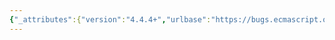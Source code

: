 ```yaml
---
{"_attributes":{"version":"4.4.4+","urlbase":"https://bugs.ecmascript.org/","maintainer":"dherman@mozilla.com"},"bug":{"bug_id":654,"creation_ts":"2012-09-26 00:15:00 -0700","short_desc":"The meanings of \"absent\"/\"present\" are unclear throughout the specification.","delta_ts":"2012-09-26 09:49:55 -0700","product":"ECMA-262, Editions 5 and 5.1","component":"technical content","version":"Edition 5.1","rep_platform":"All","op_sys":"All","bug_status":"RESOLVED","resolution":"INVALID","priority":"Normal","bug_severity":"normal","everconfirmed":true,"reporter":{"uid":"sukyoung.ryu","name":"Sukyoung Ryu"},"assigned_to":{"uid":"allen","name":"Allen Wirfs-Brock"},"cc":"sukyoung.ryu","long_desc":[{"commentid":1609,"comment_count":0,"who":{"uid":"sukyoung.ryu","name":"Sukyoung Ryu"},"bug_when":"2012-09-26 00:15:17 -0700","thetext":"As \"8.6.1 Property Attributes\" says, a named accessor property may have four attributes: [[Get]], [[Set]], [[Enumerable]], and [[Configurable]].\n\nAs \"8.10 The Property Descriptor and Property Identifier Specification Types\" says, \"Values of the Property Descriptor type are records composed of named fields where each field's name is an attribute name and its value is a corresponding attribute value as specified in 8.6.1.  In addition, any field may be present or absent.\"\n\nHowever, in \"8.10.4 FromPropertyDescriptor(Desc)\", the steps 4-a and 4-b do not check whether [[Get]] and [[Set]] are \"present\" in \"Desc\" but just access them.  Is it an oversight of the specification or are we missing something here?\n\nWe tried the following code:\n\n  var o = { get abc() {} }\n  x = Object.getOwnPropertyDescriptor(o, \"abc\")\n  for (y in x) { document.writeln(y); }\n\nwhere \"15.2.3.3 Object.getOwnPropertyDescriptor\" calls FromPropertyDescriptor, and an online JavaScript interpreter prints the following:\n\n  get set enumerable configurable\n\nwhich suggests that [[Set]] is \"present\" even though we didn't define a setter.  Calling the setter as follows:\n\n  x.abc(3)\n\nresults in the following error:\n\n  TypeError at line NaN: 'undefined' is not a function\n\nwhich suggests that [[Set]] is \"present\" and its value is \"undefined\".\n\nSo, they are inconsisent.  When 8.10 says that \"any field may be present or absent\", does the word \"absent\" mean that the field exists but its value is \"undefined\"?  A similar question is when the step 12 of \"8.12.9 [[DefineOwnProperty]](P, Desc, Throw)\" says \"For each attribute field of Desc that is present, ...\" does the word \"present\" mean that the field exists and its value is not \"undefined\"? Yet another similar question is the step 2 of \"8.10.1 IsAccessorDescriptor(Desc)\": \"If both Desc.[[Get]] and Desc.[[Set]] are absent, ...\"\n\nFinally, when the step 2 of \"8.10.2 IsDataDescriptor(Desc)\" says \"If both Desc.[[Value]] and Desc.[[Writable]] are absent, then return false.\" we might be able to say that Desc.[[Value]] is absent if its value is undefined, but how about Desc.[[Writable]]?  Its type is Boolean and its default value is false.  Does the specification say that Desc.[[Writable]] is absent if its value is false?"},{"commentid":1614,"comment_count":1,"who":{"uid":"allen","name":"Allen Wirfs-Brock"},"bug_when":"2012-09-26 09:49:55 -0700","thetext":"(In reply to comment #0)\n> As \"8.6.1 Property Attributes\" says, a named accessor property may have four\n> attributes: [[Get]], [[Set]], [[Enumerable]], and [[Configurable]].\n> \n> As \"8.10 The Property Descriptor and Property Identifier Specification Types\"\n> says, \"Values of the Property Descriptor type are records composed of named\n> fields where each field's name is an attribute name and its value is a\n> corresponding attribute value as specified in 8.6.1.  In addition, any field\n> may be present or absent.\"\n> \n> However, in \"8.10.4 FromPropertyDescriptor(Desc)\", the steps 4-a and 4-b do not\n> check whether [[Get]] and [[Set]] are \"present\" in \"Desc\" but just access them.\n>  Is it an oversight of the specification or are we missing something here?\n\nIn 8.10.4 the prose paragraph immediate before step 1 says \"...ssumes that Desc is a fully populated Property Desceriptor...\"\n\n\nSo in step, which is predicated by an IsAccessorDescriptor test we can depend upon the [[Get]] and [[Set]] fields both being present.\n\n> \n> We tried the following code:\n> \n>   var o = { get abc() {} }\n>   x = Object.getOwnPropertyDescriptor(o, \"abc\")\n>   for (y in x) { document.writeln(y); }\n> \n> where \"15.2.3.3 Object.getOwnPropertyDescriptor\" calls FromPropertyDescriptor,\n> and an online JavaScript interpreter prints the following:\n> \n>   get set enumerable configurable\n> \n> which suggests that [[Set]] is \"present\" even though we didn't define a setter.\n>  Calling the setter as follows:\n> \n>   x.abc(3)\n> \n> results in the following error:\n> \n>   TypeError at line NaN: 'undefined' is not a function\n> \n> which suggests that [[Set]] is \"present\" and its value is \"undefined\".\n\nThat is correct.  When creating a new accessor property 8.12.9, step 4.b.i attributes are set to their \"default values\" if they are absent (ie, not present) from Desc. The default values for [[Get]] and [[Set]] is undefined (Table 7).\n\n> \n> So, they are inconsisent.  When 8.10 says that \"any field may be present or\n> absent\", does the word \"absent\" mean that the field exists but its value is\n> \"undefined\"? \n\n8.10 is talking about Property Descriptor Record, in general.  \"Absent\" simply means not there.  The semantics of \"absent\" is contextually dependent upon other factors, particularly within 8.12.9\n\n\n> A similar question is when the step 12 of \"8.12.9\n> [[DefineOwnProperty]](P, Desc, Throw)\" says \"For each attribute field of Desc\n> that is present, ...\" does the word \"present\" mean that the field exists and\n> its value is not \"undefined\"? Yet another similar question is the step 2 of\n> \"8.10.1 IsAccessorDescriptor(Desc)\": \"If both Desc.[[Get]] and Desc.[[Set]] are\n> absent, ...\"\n\n\"Present\" means actually there with an explicit value.  \"Absent\" means not there.\n\n> \n> Finally, when the step 2 of \"8.10.2 IsDataDescriptor(Desc)\" says \"If both\n> Desc.[[Value]] and Desc.[[Writable]] are absent, then return false.\" we might\n> be able to say that Desc.[[Value]] is absent if its value is undefined, but how\n> about Desc.[[Writable]]?  Its type is Boolean and its default value is false. \n> Does the specification say that Desc.[[Writable]] is absent if its value is\n> false?"}]}}
---
```

